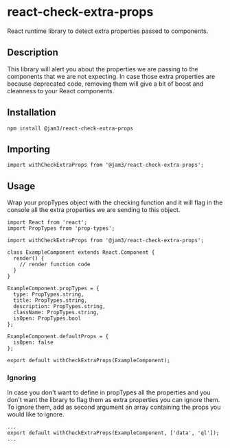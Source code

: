 # react-check-extra-props

React runtime library to detect extra properties passed to components.

## Description

This library will alert you about the properties we are passing to the components that we are not expecting. In case those extra properties are because deprecated code, removing them will give a bit of boost and cleanness to your React components.

## Installation

```
npm install @jam3/react-check-extra-props
```

## Importing

```
import withCheckExtraProps from '@jam3/react-check-extra-props';
```

## Usage

Wrap your propTypes object with the checking function and it will flag in the console all the extra properties we are sending to this object.

```
import React from 'react';
import PropTypes from 'prop-types';

import withCheckExtraProps from '@jam3/react-check-extra-props';

class ExampleComponent extends React.Component {
  render() {
    // render function code
  }
}

ExampleComponent.propTypes = {
  type: PropTypes.string,
  title: PropTypes.string,
  description: PropTypes.string,
  className: PropTypes.string,
  isOpen: PropTypes.bool
};

ExampleComponent.defaultProps = {
  isOpen: false
};

export default withCheckExtraProps(ExampleComponent);
```

### Ignoring

In case you don't want to define in propTypes all the properties and you don't want the library to flag them as extra properties you can ignore them. To ignore them, add as second argument an array containing the props you would like to ignore.

```
...
export default withCheckExtraProps(ExampleComponent, ['data', 'ql']);
...
```
